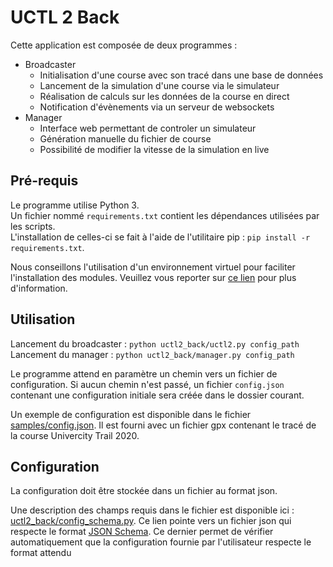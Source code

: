 # UCTL 2 Back

Cette application est composée de deux programmes :

* Broadcaster
    * Initialisation d'une course avec son tracé dans une base de données
    * Lancement de la simulation d'une course via le simulateur
    * Réalisation de calculs sur les données de la course en direct
    * Notification d'évènements via un serveur de websockets
* Manager
  * Interface web permettant de controler un simulateur
  * Génération manuelle du fichier de course
  * Possibilité de modifier la vitesse de la simulation en live

## Pré-requis

Le programme utilise Python 3.  
Un fichier nommé `requirements.txt` contient les dépendances utilisées par les scripts.  
L'installation de celles-ci se fait à l'aide de l'utilitaire pip : `pip install -r requirements.txt`.

Nous conseillons l'utilisation d'un environnement virtuel pour faciliter l'installation des modules. Veuillez vous reporter sur [ce lien](https://docs.python.org/3.7/library/venv.html) pour plus d'information.

## Utilisation

Lancement du broadcaster :  `python uctl2_back/uctl2.py config_path`  
Lancement du manager : `python uctl2_back/manager.py config_path`

Le programme attend en paramètre un chemin vers un fichier de configuration. Si aucun chemin n'est passé, un fichier `config.json `contenant une configuration initiale sera créée dans le dossier courant.  

Un exemple de configuration est disponible dans le fichier [samples/config.json](samples/config.json). Il est fourni avec un fichier gpx contenant le tracé de la course Univercity Trail 2020.

## Configuration

La configuration doit être stockée dans un fichier au format json.

Une description des champs requis dans le fichier est disponible ici : [uctl2_back/config_schema.py](src/config_schema.py). Ce lien pointe vers un fichier json qui respecte le format [JSON Schema](https://json-schema.org/). Ce dernier permet de vérifier automatiquement que la configuration fournie par l'utilisateur respecte le format attendu